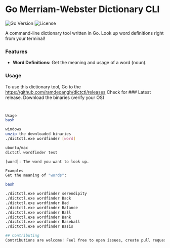 # Go Merriam-Webster Dictionary CLI

![Go Version](https://img.shields.io/badge/Go-v1.21-blue)
![License](https://img.shields.io/badge/License-MIT-green)

A command-line dictionary tool written in Go. Look up word definitions right from your terminal!

### Features

- **Word Definitions:** Get the meaning and usage of a word (noun).

### Usage

To use this dictionary tool, Go to the
https://github.com/ramdeoangh/dictctl/releases
Check for ### Latest release.
Download the binaries (verify your OS)
 
```bash


Usage
bash

windows
unzip the downloaded binaries 
./dictctl.exe wordfinder [word]

ubuntu/mac
dictctl wordfinder test

[word]: The word you want to look up.

Examples
Get the meaning of "words":

bash

./dictctl.exe wordfinder serendipity
./dictctl.exe wordfinder Back
./dictctl.exe wordfinder Bad
./dictctl.exe wordfinder Balance
./dictctl.exe wordfinder Ball
./dictctl.exe wordfinder Bank
./dictctl.exe wordfinder Baseball
./dictctl.exe wordfinder Basis

## Contributing
Contributions are welcome! Feel free to open issues, create pull requests, or suggest new features and improvements.

 
